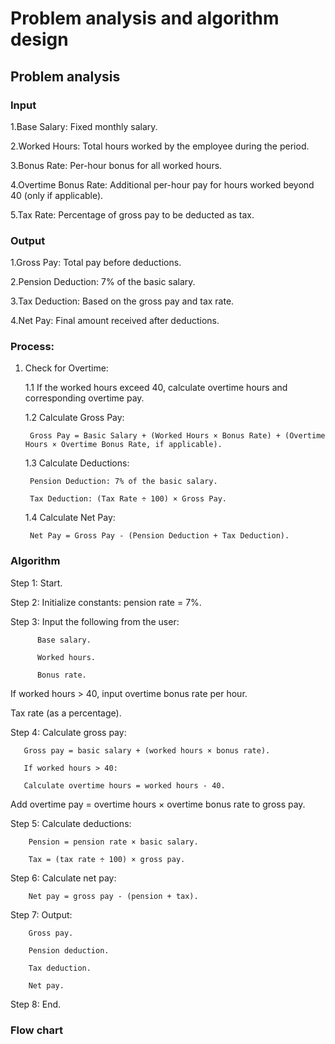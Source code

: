 # Problem analysis and algorithm design

## Problem analysis

### Input 

1.Base Salary: Fixed monthly salary.

2.Worked Hours: Total hours worked by the employee during the period.

3.Bonus Rate: Per-hour bonus for all worked hours.

4.Overtime Bonus Rate: Additional per-hour pay for hours worked beyond 40 (only if applicable).

5.Tax Rate: Percentage of gross pay to be deducted as tax.

### Output 

1.Gross Pay: Total pay before deductions.

2.Pension Deduction: 7% of the basic salary.

3.Tax Deduction: Based on the gross pay and tax rate.

4.Net Pay: Final amount received after deductions.

### Process:
1. Check for Overtime:
   
   1.1 If the worked hours exceed 40, calculate overtime hours and corresponding overtime pay.
 
   1.2 Calculate Gross Pay:
 
        Gross Pay = Basic Salary + (Worked Hours × Bonus Rate) + (Overtime Hours × Overtime Bonus Rate, if applicable).
     
   1.3 Calculate Deductions:
 
        Pension Deduction: 7% of the basic salary.
     
        Tax Deduction: (Tax Rate ÷ 100) × Gross Pay.
     
   1.4 Calculate Net Pay:
 
        Net Pay = Gross Pay - (Pension Deduction + Tax Deduction).

### Algorithm 
Step 1: Start.

Step 2: Initialize constants: pension rate = 7%.

Step 3: Input the following from the user:

          Base salary.

          Worked hours.

          Bonus rate.

If worked hours > 40, input overtime bonus rate per hour.

Tax rate (as a percentage).

Step 4: Calculate gross pay:

       Gross pay = basic salary + (worked hours × bonus rate).

       If worked hours > 40:

       Calculate overtime hours = worked hours - 40.

Add overtime pay = overtime hours × overtime bonus rate to gross pay.

Step 5: Calculate deductions:

        Pension = pension rate × basic salary.

        Tax = (tax rate ÷ 100) × gross pay.

Step 6: Calculate net pay:

        Net pay = gross pay - (pension + tax).

Step 7: Output:

        Gross pay.

        Pension deduction.

        Tax deduction.

        Net pay.

Step 8: End.

### Flow chart


